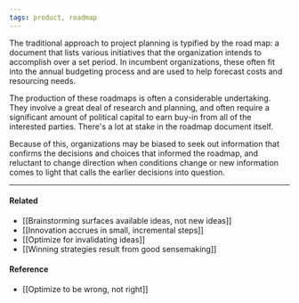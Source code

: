 ```yaml
---
tags: product, roadmap
---
```


The traditional approach to project planning is typified by the road map: a document that lists various initiatives that the organization intends to accomplish over a set period. In incumbent organizations, these often fit into the annual budgeting process and are used to help forecast costs and resourcing needs.

The production of these roadmaps is often a considerable undertaking. They involve a great deal of research and planning, and often require a significant amount of political capital to earn buy-in from all of the interested parties. There's a lot at stake in the roadmap document itself.

Because of this, organizations may be biased to seek out information that confirms the decisions and choices that informed the roadmap, and reluctant to change direction when conditions change or new information comes to light that calls the earlier decisions into question.

---

#### Related

- [[Brainstorming surfaces available ideas, not new ideas]]
- [[Innovation accrues in small, incremental steps]]
- [[Optimize for invalidating ideas]]
- [[Winning strategies result from good sensemaking]]

#### Reference

- [[Optimize to be wrong, not right]]
